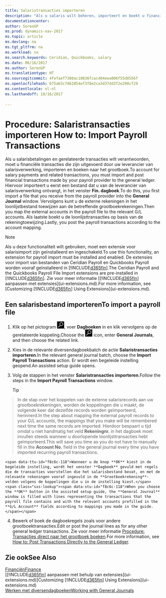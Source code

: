 ```yaml
---
title: Salaristransacties importeren
description: "Als u salaris wilt beheren, importeert en boekt u financiële transacties vanuit uw salarisprovider naar het grootboek, met behulp van een salarisextensie zoals Ceridian of Quickbooks."
documentationcenter: 
author: SorenGP
ms.prod: dynamics-nav-2017
ms.topic: article
ms.devlang: na
ms.tgt_pltfrm: na
ms.workload: na
ms.search.keywords: Ceridian, Quickbooks, salary
ms.date: 06/16/2017
ms.author: SorenGP
ms.translationtype: HT
ms.sourcegitcommit: 4fefaef7380ac10836fcac404eea006f55d8556f
ms.openlocfilehash: 675a63c7862854ef3f8e2ca3d37dd3f2e290cf29
ms.contentlocale: nl-nl
ms.lasthandoff: 10/16/2017

---
```

# <a name="how-to-import-payroll-transactions"></a><span data-ttu-id="f8c6c-103">Procedure: Salaristransacties importeren </span><span class="sxs-lookup"><span data-stu-id="f8c6c-103">How to: Import Payroll Transactions</span></span>
<span data-ttu-id="f8c6c-104">Als u salarisbetalingen en gerelateerde transacties wilt verantwoorden, moet u financiële transacties die zijn uitgevoerd door uw leverancier van salarisverwerking, importeren en boeken naar het grootboek.</span><span class="sxs-lookup"><span data-stu-id="f8c6c-104">To account for salary payments and related transactions, you must import and post financial transactions made by your payroll provider to the general ledger.</span></span> <span data-ttu-id="f8c6c-105">Hiervoor importeert u eerst een bestand dat u van de leverancier van salarisverwerking ontvangt, in het venster **Fin. dagboek**.</span><span class="sxs-lookup"><span data-stu-id="f8c6c-105">To do this, you first import a file that you receive from the payroll provider into the **General Journal** window.</span></span> <span data-ttu-id="f8c6c-106">Vervolgens kunt u de externe rekeningen in het loonlijstbestand toewijzen aan de betreffende grootboekrekeningen.</span><span class="sxs-lookup"><span data-stu-id="f8c6c-106">Then you map the external accounts in the payroll file to the relevant G/L accounts.</span></span> <span data-ttu-id="f8c6c-107">Als laatste boekt u de loonlijsttransacties op basis van de rekeningtoewijzing.</span><span class="sxs-lookup"><span data-stu-id="f8c6c-107">Lastly, you post the payroll transactions according to the account mapping.</span></span>

> [!NOTE]  
>   <span data-ttu-id="f8c6c-108">Als u deze functionaliteit wilt gebruiken, moet een extensie voor salarisimport zijn geïnstalleerd en ingeschakeld.</span><span class="sxs-lookup"><span data-stu-id="f8c6c-108">To use this functionality, an extension for payroll import must be installed and enabled.</span></span> <span data-ttu-id="f8c6c-109">De extensies voor import van bestanden van Ceridian Payroll en Quickbooks Payroll worden vooraf geïnstalleerd in [!INCLUDE[d365fin](includes/d365fin_md.md)].</span><span class="sxs-lookup"><span data-stu-id="f8c6c-109">The Ceridian Payroll and the Quickbooks Payroll File Import extensions are pre-installed in [!INCLUDE[d365fin](includes/d365fin_md.md)].</span></span> <span data-ttu-id="f8c6c-110">Zie voor meer informatie [[!INCLUDE[d365fin](includes/d365fin_md.md)] aanpassen met extensies](ui-extensions.md).</span><span class="sxs-lookup"><span data-stu-id="f8c6c-110">For more information, see [Customizing [!INCLUDE[d365fin](includes/d365fin_md.md)] Using Extensions](ui-extensions.md).</span></span>

## <a name="to-import-a-payroll-file"></a><span data-ttu-id="f8c6c-111">Een salarisbestand importeren</span><span class="sxs-lookup"><span data-stu-id="f8c6c-111">To import a payroll file</span></span>
1. <span data-ttu-id="f8c6c-112">Klik op het pictogram ![Zoeken naar pagina of rapport](media/ui-search/search_small.png "pictogram Zoeken naar pagina of rapport"), voer **Dagboeken** in en klik vervolgens op de gerelateerde koppeling.</span><span class="sxs-lookup"><span data-stu-id="f8c6c-112">Choose the ![Search for Page or Report](media/ui-search/search_small.png "Search for Page or Report icon") icon, enter **General Journals**, and then choose the related link.</span></span>
2. <span data-ttu-id="f8c6c-113">Kies in de relevante diversendagboekbatch de actie **Salaristransacties importeren**.</span><span class="sxs-lookup"><span data-stu-id="f8c6c-113">In the relevant general journal batch, choose the **Import Payroll Transactions** action.</span></span> <span data-ttu-id="f8c6c-114">Er wordt een begeleide instelling geopend.</span><span class="sxs-lookup"><span data-stu-id="f8c6c-114">An assisted setup guide opens.</span></span>
3. <span data-ttu-id="f8c6c-115">Volg de stappen in het venster **Salaristransacties importeren**.</span><span class="sxs-lookup"><span data-stu-id="f8c6c-115">Follow the steps in the **Import Payroll Transactions** window.</span></span>

    > [!TIP]  
>   <span data-ttu-id="f8c6c-116">In de stap over het koppelen van de externe salarisrecords aan uw grootboekrekeningen, worden de koppelingen die u maakt, de volgende keer dat dezelfde records worden geïmporteerd, herinnerd.</span><span class="sxs-lookup"><span data-stu-id="f8c6c-116">In the step about mapping the external payroll records to your G/L accounts, the mappings that you make will be remembered next time the same records are imported.</span></span> <span data-ttu-id="f8c6c-117">Hierdoor bespaart u tijd omdat u niet handmatig het veld **Rekeningnr.** in het dagboek moet invullen steeds wanneer u doorlopende loonlijsttransacties hebt geïmporteerd.</span><span class="sxs-lookup"><span data-stu-id="f8c6c-117">This will save you time as you do not have to manually fill in the **Account No.** field in the general journal every time you have imported recurring payroll transactions.</span></span>   

    <span data-ttu-id="f8c6c-118">Wanneer u de knop **OK** kiest in de begeleide instelling, wordt het venster **Dagboek** gevuld met regels die de transacties voorstellen die het salarisbestand bevat, en met de relevante rekeningen vooraf ingevuld in de **Grootboekrekening**-velden volgens de koppelingen die u in de instelling kiest.</span><span class="sxs-lookup"><span data-stu-id="f8c6c-118">When you choose the **OK** button in the assisted setup guide, the **General Journal** window is filled with lines representing the transactions that the payroll file contains and with the relevant accounts prefilled in the **G/L Account** fields according to mappings you made in the guide.</span></span>
4. <span data-ttu-id="f8c6c-119">Bewerk of boek de dagboekregels zoals voor andere grootboektransacties.</span><span class="sxs-lookup"><span data-stu-id="f8c6c-119">Edit or post the journal lines as for any other general ledger transactions.</span></span> <span data-ttu-id="f8c6c-120">Zie voor meer informatie [Procedure: Transacties direct naar het grootboek boeken](finance-how-post-transactions-directly.md).</span><span class="sxs-lookup"><span data-stu-id="f8c6c-120">For more information, see [How to: Post Transactions Directly to the General Ledger](finance-how-post-transactions-directly.md).</span></span>   

## <a name="see-also"></a><span data-ttu-id="f8c6c-121">Zie ook</span><span class="sxs-lookup"><span data-stu-id="f8c6c-121">See Also</span></span>
[<span data-ttu-id="f8c6c-122">Financiën</span><span class="sxs-lookup"><span data-stu-id="f8c6c-122">Finance</span></span>](finance.md)  
<span data-ttu-id="f8c6c-123">[[!INCLUDE[d365fin](includes/d365fin_md.md)] aanpassen met behulp van extensies](ui-extensions.md)</span><span class="sxs-lookup"><span data-stu-id="f8c6c-123">[Customizing [!INCLUDE[d365fin](includes/d365fin_md.md)] Using Extensions](ui-extensions.md)</span></span>  
[<span data-ttu-id="f8c6c-124">Werken met diversendagboeken</span><span class="sxs-lookup"><span data-stu-id="f8c6c-124">Working with General Journals</span></span>](ui-work-general-journals.md)  

